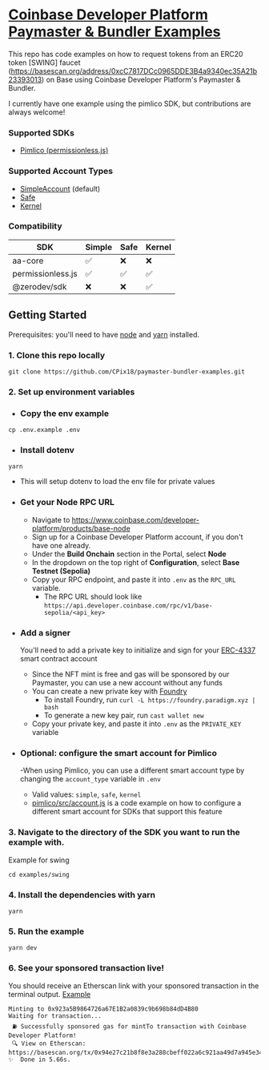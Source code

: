 # [Coinbase Developer Platform Paymaster & Bundler Examples](https://github.com/coinbase/paymaster-bundler-examples)

This repo has code examples on how to request tokens from an ERC20 token [SWING] faucet (https://basescan.org/address/0xcC7817DCc0965DDE3B4a9340ec35A21b23393013) on Base using Coinbase Developer Platform's Paymaster & Bundler.

I currently have one example using the pimlico SDK, but contributions are always welcome! 

### Supported SDKs

- [Pimlico (permissionless.js)](https://github.com/coinbase/paymaster-bundler-examples/tree/master/examples/pimlico)

### Supported Account Types

- [SimpleAccount](https://github.com/eth-infinitism/account-abstraction/blob/develop/contracts/samples/SimpleAccount.sol) (default)
- [Safe](https://safe.global/)
- [Kernel](https://github.com/zerodevapp/kernel)

### Compatibility

| SDK               | Simple | Safe | Kernel |
| ----------------- | ------ | ---- | ------ |
| aa-core           | ✅     | ❌   | ❌     |
| permissionless.js | ✅     | ✅   | ✅     |
| @zerodev/sdk      | ❌     | ❌   | ✅     |

## Getting Started

Prerequisites: you'll need to have [node](https://nodejs.org/en) and [yarn](https://yarnpkg.com/) installed.

### 1. Clone this repo locally

```
git clone https://github.com/CPix18/paymaster-bundler-examples.git
```

### 2. Set up environment variables

- ### Copy the env example

```
cp .env.example .env
```

- ### Install dotenv

```
yarn
```

- This will setup dotenv to load the env file for private values

- ### Get your Node RPC URL

  - Navigate to https://www.coinbase.com/developer-platform/products/base-node
  - Sign up for a Coinbase Developer Platform account, if you don't have one already.
  - Under the **Build Onchain** section in the Portal, select **Node**
  - In the dropdown on the top right of **Configuration**, select **Base Testnet (Sepolia)**
  - Copy your RPC endpoint, and paste it into `.env` as the `RPC_URL` variable.
    - The RPC URL should look like `https://api.developer.coinbase.com/rpc/v1/base-sepolia/<api_key>`

- ### Add a signer

  You'll need to add a private key to initialize and sign for your [ERC-4337](https://www.erc4337.io/) smart contract account

  - Since the NFT mint is free and gas will be sponsored by our Paymaster, you can use a new account without any funds
  - You can create a new private key with [Foundry](https://book.getfoundry.sh/reference/cast/cast-wallet-new)
    - To install Foundry, run `curl -L https://foundry.paradigm.xyz | bash`
    - To generate a new key pair, run `cast wallet new`
  - Copy your private key, and paste it into `.env` as the `PRIVATE_KEY` variable

- ### Optional: configure the smart account for Pimlico

  -When using Pimlico, you can use a different smart account type by changing the `account_type` variable in `.env`
    - Valid values: `simple`, `safe`, `kernel`
    - [pimlico/src/account.js](https://github.com/coinbase/paymaster-bundler-examples/blob/master/examples/pimlico/src/account.js) is a code example on how to configure a different smart account for SDKs that support this feature

### 3. Navigate to the directory of the SDK you want to run the example with.

Example for swing

```
cd examples/swing
```

### 4. Install the dependencies with yarn

```
yarn
```

### 5. Run the example

```
yarn dev
```

### 6. See your sponsored transaction live!

You should receive an Etherscan link with your sponsored transaction in the terminal output. [Example](https://basescan.org/tx/0x94e27c21b8f8e3a288cbeff022a6c921aa49d7a945e340b05c3141a72da63183)

```
Minting to 0x923a5B9864726a67E1B2a0839c9b698b84dD4B80
Waiting for transaction...
 ⛽ Successfully sponsored gas for mintTo transaction with Coinbase Developer Platform!
 🔍 View on Etherscan: https://basescan.org/tx/0x94e27c21b8f8e3a288cbeff022a6c921aa49d7a945e340b05c3141a72da63183
✨  Done in 5.66s.
```
